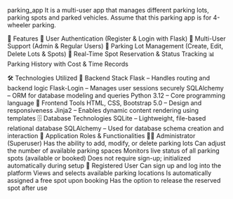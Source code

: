 parking_app
It is a multi-user app that manages different parking lots, parking spots and parked vehicles. Assume that this parking app is for 4-wheeler parking.

📌 Features
🔐 User Authentication (Register & Login with Flask)
👥 Multi-User Support (Admin & Regular Users)
📍 Parking Lot Management (Create, Edit, Delete Lots & Spots)
🎫 Real-Time Spot Reservation & Status Tracking
📊 Parking History with Cost & Time Records

🛠️ Technologies Utilized
🔧 Backend Stack
Flask – Handles routing and backend logic
Flask-Login – Manages user sessions securely
SQLAlchemy – ORM for database modeling and queries
Python 3.12 – Core programming language
🎨 Frontend Tools
HTML, CSS, Bootstrap 5.0 – Design and responsiveness
Jinja2 – Enables dynamic content rendering using templates
🗄️ Database Technologies
SQLite – Lightweight, file-based relational database
SQLAlchemy – Used for database schema creation and interaction
🧠 Application Roles & Functionalities
👨‍💼 Administrator (Superuser)
Has the ability to add, modify, or delete parking lots
Can adjust the number of available parking spaces
Monitors live status of all parking spots (available or booked)
Does not require sign-up; initialized automatically during setup
👤 Registered User
Can sign up and log into the platform
Views and selects available parking locations
Is automatically assigned a free spot upon booking
Has the option to release the reserved spot after use
